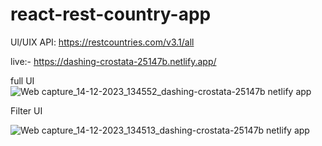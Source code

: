 # react-rest-country-app
Ul/UIX
API: https://restcountries.com/v3.1/all



live:- https://dashing-crostata-25147b.netlify.app/

full UI
![Web capture_14-12-2023_134552_dashing-crostata-25147b netlify app](https://github.com/omar-faruk-6/react-rest-country-app/assets/68624414/2b5e37cc-155d-4f9d-bd85-98a73987ab33)

Filter UI


![Web capture_14-12-2023_134513_dashing-crostata-25147b netlify app](https://github.com/omar-faruk-6/react-rest-country-app/assets/68624414/ae0a0035-788e-4802-9557-22fdb8acf2e9)
